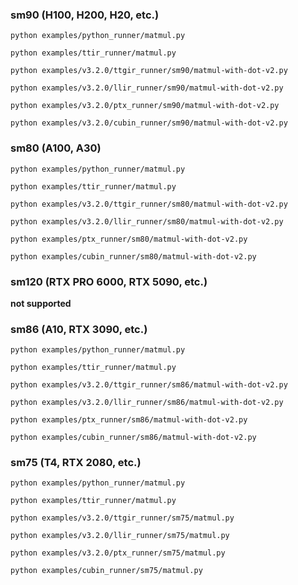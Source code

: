 ### sm90 (H100, H200, H20, etc.)
```shell
python examples/python_runner/matmul.py

python examples/ttir_runner/matmul.py

python examples/v3.2.0/ttgir_runner/sm90/matmul-with-dot-v2.py

python examples/v3.2.0/llir_runner/sm90/matmul-with-dot-v2.py

python examples/v3.2.0/ptx_runner/sm90/matmul-with-dot-v2.py

python examples/v3.2.0/cubin_runner/sm90/matmul-with-dot-v2.py
```

### sm80 (A100, A30)
```shell
python examples/python_runner/matmul.py

python examples/ttir_runner/matmul.py

python examples/v3.2.0/ttgir_runner/sm80/matmul-with-dot-v2.py

python examples/v3.2.0/llir_runner/sm80/matmul-with-dot-v2.py

python examples/ptx_runner/sm80/matmul-with-dot-v2.py

python examples/cubin_runner/sm80/matmul-with-dot-v2.py
```

### sm120 (RTX PRO 6000, RTX 5090, etc.)

**not supported**

### sm86 (A10, RTX 3090, etc.)
```shell
python examples/python_runner/matmul.py

python examples/ttir_runner/matmul.py

python examples/v3.2.0/ttgir_runner/sm86/matmul-with-dot-v2.py

python examples/v3.2.0/llir_runner/sm86/matmul-with-dot-v2.py

python examples/ptx_runner/sm86/matmul-with-dot-v2.py

python examples/cubin_runner/sm86/matmul-with-dot-v2.py
```

### sm75 (T4, RTX 2080, etc.)
```shell
python examples/python_runner/matmul.py

python examples/ttir_runner/matmul.py

python examples/v3.2.0/ttgir_runner/sm75/matmul.py

python examples/v3.2.0/llir_runner/sm75/matmul.py

python examples/v3.2.0/ptx_runner/sm75/matmul.py

python examples/cubin_runner/sm75/matmul.py
```